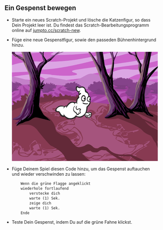 ## Ein Gespenst bewegen

+ Starte ein neues Scratch-Projekt und lösche die Katzenfigur, so dass Dein Projekt leer ist. Du findest das Scratch-Bearbeitungsprogramm online auf <a href="http://jumpto.cc/scratch-new">jumpto.cc/scratch-new</a>.

+ Füge eine neue Gespenstfigur, sowie den passeden Bühnenhintergrund hinzu.

	![screenshot](images/ghost-ghost.png)

+ Füge Deinem Spiel diesen Code hinzu, um das Gespenst auftauchen und wieder verschwinden zu lassen:

	```blocks
		Wenn die grüne Flagge angeklickt
		wiederhole fortlaufend
			verstecke dich
			warte (1) Sek.
			zeige dich
			warte (1) Sek.
		Ende
	```

+ Teste Dein Gespenst, indem Du auf die grüne Fahne klickst.
